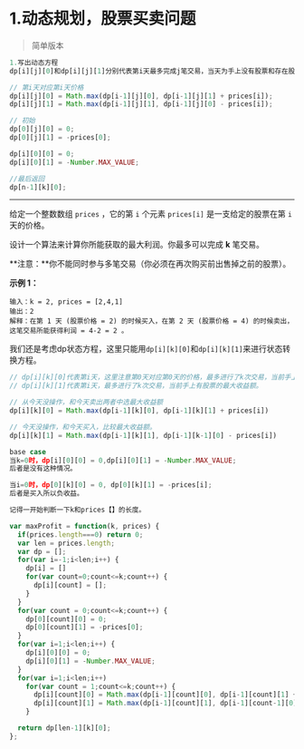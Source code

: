 #  1.动态规划，股票买卖问题

>  简单版本

```js
1.写出动态方程
dp[i][j][0]和dp[i][j][1]分别代表第i天最多完成j笔交易，当天为手上没有股票和存在股票，最大利润。

// 第i天对应第i天价格
dp[i][j][0] = Math.max(dp[i-1][j][0], dp[i-1][j][1] + prices[i]);
dp[i][j][1] = Math.max(dp[i-1][j][1], dp[i-1][j][0] - prices[i]);

// 初始
dp[0][j][0] = 0;
dp[0][j][1] = -prices[0];

dp[i][0][0] = 0;
dp[i][0][1] = -Number.MAX_VALUE;

//最后返回
dp[n-1][k][0];
```





----



给定一个整数数组 `prices` ，它的第 `i` 个元素 `prices[i]` 是一支给定的股票在第 `i` 天的价格。

设计一个算法来计算你所能获取的最大利润。你最多可以完成 **k** 笔交易。

**注意：**你不能同时参与多笔交易（你必须在再次购买前出售掉之前的股票）。

 

**示例 1：**

```
输入：k = 2, prices = [2,4,1]
输出：2
解释：在第 1 天 (股票价格 = 2) 的时候买入，在第 2 天 (股票价格 = 4) 的时候卖出，这笔交易所能获得利润 = 4-2 = 2 。
```



我们还是考虑dp状态方程，这里只能用`dp[i][k][0]`和`dp[i][k][1]`来进行状态转换方程。

```js
// dp[i][k][0]代表第i天，这里注意第0天对应第0天的价格，最多进行了k次交易，当前手上没有股票的最大收益额。
// dp[i][k][1]代表第i天，最多进行了k次交易，当前手上有股票的最大收益额。

// 从今天没操作，和今天卖出两者中选最大收益额
dp[i][k][0] = Math.max(dp[i-1][k][0], dp[i-1][k][1] + prices[i])

// 今天没操作，和今天买入，比较最大收益额。
dp[i][k][1] = Math.max(dp[i-1][k][1], dp[i-1][k-1][0] - prices[i])

base case
当k=0时，dp[i][0][0] = 0,dp[i][0][1] = -Number.MAX_VALUE;
后者是没有这种情况。

当i=0时，dp[0][k][0] = 0, dp[0][k][1] = -prices[i];
后者是买入所以负收益。

记得一开始判断一下k和prices【】的长度。
```



```js
var maxProfit = function(k, prices) {
  if(prices.length===0) return 0;
  var len = prices.length;
  var dp = [];
  for(var i=-1;i<len;i++) {
    dp[i] = []
    for(var count=0;count<=k;count++) {
      dp[i][count] = [];
    }
  }
  for(var count = 0;count<=k;count++) {
    dp[0][count][0] = 0;
    dp[0][count][1] = -prices[0];
  }
  for(var i=1;i<len;i++) {
    dp[i][0][0] = 0;
    dp[i][0][1] = -Number.MAX_VALUE;
  }
  for(var i=1;i<len;i++)
    for(var count = 1;count<=k;count++) {
      dp[i][count][0] = Math.max(dp[i-1][count][0], dp[i-1][count][1] + prices[i]);
      dp[i][count][1] = Math.max(dp[i-1][count][1], dp[i-1][count-1][0] - prices[i]);
    }

  return dp[len-1][k][0];
};
```





